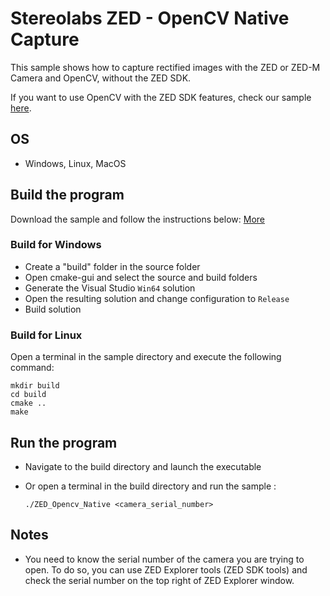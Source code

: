 # Stereolabs ZED -  OpenCV Native Capture

This sample shows how to capture rectified images with the ZED or ZED-M Camera and OpenCV, without the ZED SDK.

If you want to use OpenCV with the ZED SDK features, check our sample [here](https://github.com/stereolabs/zed-opencv).

## OS

- Windows, Linux, MacOS

## Build the program

Download the sample and follow the instructions below: [More](https://www.stereolabs.com/docs/getting-started/application-development/)

### Build for Windows

- Create a "build" folder in the source folder
- Open cmake-gui and select the source and build folders
- Generate the Visual Studio `Win64` solution
- Open the resulting solution and change configuration to `Release`
- Build solution

### Build for Linux

Open a terminal in the sample directory and execute the following command:

    mkdir build
    cd build
    cmake ..
    make

## Run the program

- Navigate to the build directory and launch the executable
- Or open a terminal in the build directory and run the sample :

      ./ZED_Opencv_Native <camera_serial_number>

## Notes

- You need to know the serial number of the camera you are trying to open. To do so, you can use ZED Explorer tools (ZED SDK tools) and check the serial number on the top right of ZED Explorer window.
